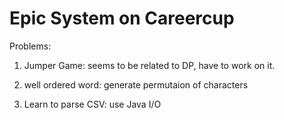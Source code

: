 Epic System on Careercup
===

Problems:

1. Jumper Game: seems to be related to DP, have to work on it.

2. well ordered word: generate permutaion of characters

3. Learn to parse CSV: use Java I/O